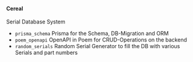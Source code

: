 #### Cereal

Serial Database System

* `prisma_schema`   Prisma for the Schema, DB-Migration and ORM
* `poem_openapi`    OpenAPI in Poem for CRUD-Operations on the backend
* `random_serials`  Random Serial Generator to fill the DB with various Serials and part numbers
